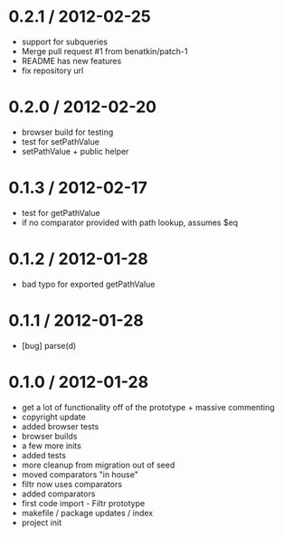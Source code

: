 
0.2.1 / 2012-02-25 
==================

  * support for subqueries
  * Merge pull request #1 from benatkin/patch-1
  * README has new features
  * fix repository url

0.2.0 / 2012-02-20 
==================

  * browser build for testing
  * test for setPathValue
  * setPathValue + public helper

0.1.3 / 2012-02-17 
==================

  * test for getPathValue
  * if no comparator provided with path lookup, assumes $eq

0.1.2 / 2012-01-28 
==================

  * bad typo for exported getPathValue

0.1.1 / 2012-01-28 
==================

  * [bug] parse(d)

0.1.0 / 2012-01-28 
==================

  * get a lot of functionality off of the prototype + massive commenting
  * copyright update
  * added browser tests
  * browser builds
  * a few more inits
  * added tests
  * more cleanup from migration out of seed
  * moved comparators "in house"
  * filtr now uses comparators
  * added comparators
  * first code import - Filtr prototype
  * makefile / package updates / index
  * project init
